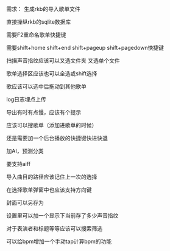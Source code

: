 需求：
生成rkb的导入歌单文件

直接操纵rkb的sqlite数据库

需要F2重命名歌单快捷键

需要shift+home shift+end  shift+pageup shift+pagedown快捷键

扫描声音指纹应该可以又选文件夹 又选单个文件

歌单选择区应该也可以全选或shift选择

歌应该可以选中后拖动到其他歌单

log日志埋点上传

导出有时有点慢，应该有个提示

应该可以搜歌单（添加进歌单的时候）

还是需要加一个后台播放的快捷键快进快退

加AI，预测分类

要支持aiff

导入曲目的路径应该记住上一次的选择

在选择歌单弹窗中也应该支持方向键
                                                                                                                            
封面可以另存为

设置里可以加一个显示下当前存了多少声音指纹

对于表演者和标题等等应该可以搜索筛选

可以给bpm增加一个手动tap计算bpm的功能